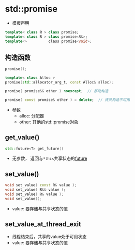 # std::promise

- 模板声明

```c++
template< class R > class promise;
template< class R > class promise<R&>;
template<>          class promise<void>;
```
  
## 构造函数

```c++
promise();

template< class Alloc >  
promise(std::allocator_arg_t, const Alloc& alloc);

promise( promise&& other ) noexcept;  // 移动构造

promise( const promise& other ) = delete;  // 拷贝构造不可用
```

- 参数
  - alloc: 分配器
  - other: 其他的std::promise对象

## get_value()   

```c++
std::future<T> get_future()
```
- 无参数， 返回与`*this`共享状态的[future](std-future类模板.md)  

## set_value()

```c++
void set_value( const R& value );
void set_value( R&& value );
void set_value( R& value );
void set_value();
```
   
- value: 要存储与共享状态的值
   
## set_value_at_thread_exit

- 线程结束后，共享的value处于可用状态
- value: 要存储与共享状态的值

   